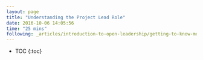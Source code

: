 ```yaml
---
layout: page
title: "Understanding the Project Lead Role"
date: 2016-10-06 14:05:56
time: "25 mins"
following: _articles/introduction-to-open-leadership/getting-to-know-mozilla-and-the-leadership-network.md
---
```


* TOC
{:toc}